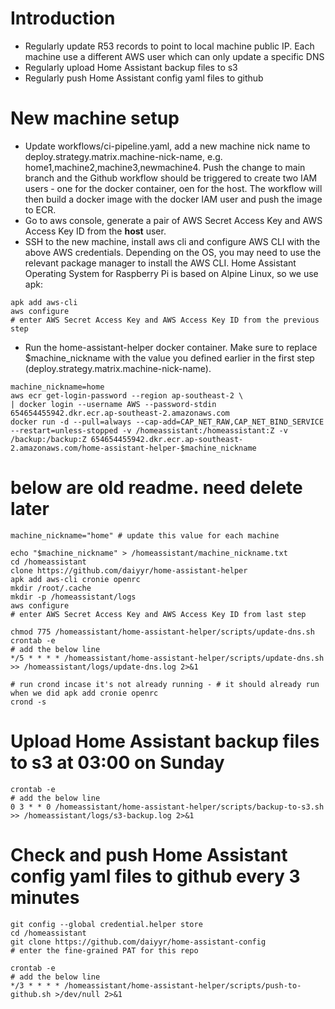 # Introduction
- Regularly update R53 records to point to local machine public IP. Each machine use a different AWS user which can only update a specific DNS
- Regularly upload Home Assistant backup files to s3
- Regularly push Home Assistant config yaml files to github

# New machine setup
- Update workflows/ci-pipeline.yaml, add a new machine nick name to deploy.strategy.matrix.machine-nick-name, e.g. home1,machine2,machine3,newmachine4. Push the change to main branch and the Github workflow should be triggered to create two IAM users - one for the docker container, oen for the host. The workflow will then build a docker image with the docker IAM user and push the image to ECR.
- Go to aws console, generate a pair of AWS Secret Access Key and AWS Access Key ID from the <strong>host</strong> user.
- SSH to the new machine, install aws cli and configure AWS CLI with the above AWS credentials. Depending on the OS, you may need to use the relevant package manager to install the AWS CLI. Home Assistant Operating System for Raspberry Pi is based on Alpine Linux, so we use apk:
```
apk add aws-cli
aws configure
# enter AWS Secret Access Key and AWS Access Key ID from the previous step
```
- Run the home-assistant-helper docker container. Make sure to replace $machine_nickname with the value you defined earlier in the first step (deploy.strategy.matrix.machine-nick-name).

```
machine_nickname=home
aws ecr get-login-password --region ap-southeast-2 \
| docker login --username AWS --password-stdin 654654455942.dkr.ecr.ap-southeast-2.amazonaws.com
docker run -d --pull=always --cap-add=CAP_NET_RAW,CAP_NET_BIND_SERVICE --restart=unless-stopped -v /homeassistant:/homeassistant:Z -v /backup:/backup:Z 654654455942.dkr.ecr.ap-southeast-2.amazonaws.com/home-assistant-helper-$machine_nickname
```




# below are old readme. need delete later

```
machine_nickname="home" # update this value for each machine

echo "$machine_nickname" > /homeassistant/machine_nickname.txt
cd /homeassistant
clone https://github.com/daiyyr/home-assistant-helper
apk add aws-cli cronie openrc
mkdir /root/.cache
mkdir -p /homeassistant/logs
aws configure
# enter AWS Secret Access Key and AWS Access Key ID from last step

chmod 775 /homeassistant/home-assistant-helper/scripts/update-dns.sh
crontab -e
# add the below line
*/5 * * * * /homeassistant/home-assistant-helper/scripts/update-dns.sh >> /homeassistant/logs/update-dns.log 2>&1

# run crond incase it's not already running - # it should already run when we did apk add cronie openrc
crond -s
```


# Upload Home Assistant backup files to s3 at 03:00 on Sunday
```
crontab -e
# add the below line
0 3 * * 0 /homeassistant/home-assistant-helper/scripts/backup-to-s3.sh >> /homeassistant/logs/s3-backup.log 2>&1
```

# Check and push Home Assistant config yaml files to github every 3 minutes
```
git config --global credential.helper store
cd /homeassistant
git clone https://github.com/daiyyr/home-assistant-config
# enter the fine-grained PAT for this repo

crontab -e
# add the below line
*/3 * * * * /homeassistant/home-assistant-helper/scripts/push-to-github.sh >/dev/null 2>&1
```
